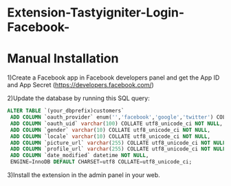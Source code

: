 # Extension-Tastyigniter-Login-Facebook-
# Manual Installation
1)Create a Facebook app in Facebook developers panel and get the App ID and App Secret (https://developers.facebook.com/)

2)Update the database by running this SQL query: 
```SQL
ALTER TABLE `(your_dbprefix)customers` 
 ADD COLUMN `oauth_provider` enum('','facebook','google','twitter') COLLATE utf8_unicode_ci NOT NULL,
 ADD COLUMN `oauth_uid` varchar(100) COLLATE utf8_unicode_ci NOT NULL,
 ADD COLUMN `gender` varchar(10) COLLATE utf8_unicode_ci NOT NULL,
 ADD COLUMN `locale` varchar(10) COLLATE utf8_unicode_ci NOT NULL,
 ADD COLUMN `picture_url` varchar(255) COLLATE utf8_unicode_ci NOT NULL,
 ADD COLUMN `profile_url` varchar(255) COLLATE utf8_unicode_ci NOT NULL,
 ADD COLUMN `date_modified` datetime NOT NULL,
 ENGINE=InnoDB DEFAULT CHARSET=utf8 COLLATE=utf8_unicode_ci;
```
3)Install the extension in the admin panel in your web.

